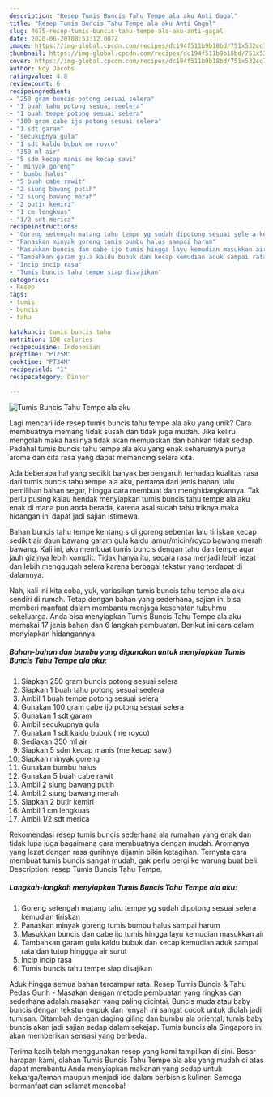 ```yaml
---
description: "Resep Tumis Buncis Tahu Tempe ala aku Anti Gagal"
title: "Resep Tumis Buncis Tahu Tempe ala aku Anti Gagal"
slug: 4675-resep-tumis-buncis-tahu-tempe-ala-aku-anti-gagal
date: 2020-06-20T08:53:12.007Z
image: https://img-global.cpcdn.com/recipes/dc194f511b9b18bd/751x532cq70/tumis-buncis-tahu-tempe-ala-aku-foto-resep-utama.jpg
thumbnail: https://img-global.cpcdn.com/recipes/dc194f511b9b18bd/751x532cq70/tumis-buncis-tahu-tempe-ala-aku-foto-resep-utama.jpg
cover: https://img-global.cpcdn.com/recipes/dc194f511b9b18bd/751x532cq70/tumis-buncis-tahu-tempe-ala-aku-foto-resep-utama.jpg
author: Roy Jacobs
ratingvalue: 4.8
reviewcount: 6
recipeingredient:
- "250 gram buncis potong sesuai selera"
- "1 buah tahu potong sesuai seelera"
- "1 buah tempe potong sesuai selera"
- "100 gram cabe ijo potong sesuai selera"
- "1 sdt garam"
- "secukupnya gula"
- "1 sdt kaldu bubuk me royco"
- "350 ml air"
- "5 sdm kecap manis me kecap sawi"
- " minyak goreng"
- " bumbu halus"
- "5 buah cabe rawit"
- "2 siung bawang putih"
- "2 siung bawang merah"
- "2 butir kemiri"
- "1 cm lengkuas"
- "1/2 sdt merica"
recipeinstructions:
- "Goreng setengah matang tahu tempe yg sudah dipotong sesuai selera kemudian tiriskan"
- "Panaskan minyak goreng tumis bumbu halus sampai harum"
- "Masukkan buncis dan cabe ijo tumis hingga layu kemudian masukkan air"
- "Tambahkan garam gula kaldu bubuk dan kecap kemudian aduk sampai rata dan tutup hinggga air surut"
- "Incip incip rasa"
- "Tumis buncis tahu tempe siap disajikan"
categories:
- Resep
tags:
- tumis
- buncis
- tahu

katakunci: tumis buncis tahu 
nutrition: 108 calories
recipecuisine: Indonesian
preptime: "PT25M"
cooktime: "PT34M"
recipeyield: "1"
recipecategory: Dinner

---
```



![Tumis Buncis Tahu Tempe ala aku](https://img-global.cpcdn.com/recipes/dc194f511b9b18bd/751x532cq70/tumis-buncis-tahu-tempe-ala-aku-foto-resep-utama.jpg)

Lagi mencari ide resep tumis buncis tahu tempe ala aku yang unik? Cara membuatnya memang tidak susah dan tidak juga mudah. Jika keliru mengolah maka hasilnya tidak akan memuaskan dan bahkan tidak sedap. Padahal tumis buncis tahu tempe ala aku yang enak seharusnya punya aroma dan cita rasa yang dapat memancing selera kita.

Ada beberapa hal yang sedikit banyak berpengaruh terhadap kualitas rasa dari tumis buncis tahu tempe ala aku, pertama dari jenis bahan, lalu pemilihan bahan segar, hingga cara membuat dan menghidangkannya. Tak perlu pusing kalau hendak menyiapkan tumis buncis tahu tempe ala aku enak di mana pun anda berada, karena asal sudah tahu triknya maka hidangan ini dapat jadi sajian istimewa.

Bahan buncis tahu tempe kentang s di goreng sebentar lalu tiriskan kecap sedikit air daun bawang garam gula kaldu jamur/micin/royco bawang merah bawang. Kali ini, aku membuat tumis buncis dengan tahu dan tempe agar jauh gizinya lebih komplit. Tidak hanya itu, secara rasa menjadi lebih lezat dan lebih menggugah selera karena berbagai tekstur yang terdapat di dalamnya.


Nah, kali ini kita coba, yuk, variasikan tumis buncis tahu tempe ala aku sendiri di rumah. Tetap dengan bahan yang sederhana, sajian ini bisa memberi manfaat dalam membantu menjaga kesehatan tubuhmu sekeluarga. Anda bisa menyiapkan Tumis Buncis Tahu Tempe ala aku memakai 17 jenis bahan dan 6 langkah pembuatan. Berikut ini cara dalam menyiapkan hidangannya.

<!--inarticleads1-->

##### Bahan-bahan dan bumbu yang digunakan untuk menyiapkan Tumis Buncis Tahu Tempe ala aku:

1. Siapkan 250 gram buncis potong sesuai selera
1. Siapkan 1 buah tahu potong sesuai seelera
1. Ambil 1 buah tempe potong sesuai selera
1. Gunakan 100 gram cabe ijo potong sesuai selera
1. Gunakan 1 sdt garam
1. Ambil secukupnya gula
1. Gunakan 1 sdt kaldu bubuk (me royco)
1. Sediakan 350 ml air
1. Siapkan 5 sdm kecap manis (me kecap sawi)
1. Siapkan  minyak goreng
1. Gunakan  bumbu halus
1. Gunakan 5 buah cabe rawit
1. Ambil 2 siung bawang putih
1. Ambil 2 siung bawang merah
1. Siapkan 2 butir kemiri
1. Ambil 1 cm lengkuas
1. Ambil 1/2 sdt merica


Rekomendasi resep tumis buncis sederhana ala rumahan yang enak dan tidak lupa juga bagaimana cara membuatnya dengan mudah. Aromanya yang lezat dengan rasa gurihnya dijamin bikin ketagihan. Ternyata cara membuat tumis buncis sangat mudah, gak perlu pergi ke warung buat beli. Description: resep Tumis Buncis Tahu Tempe. 

<!--inarticleads2-->

##### Langkah-langkah menyiapkan Tumis Buncis Tahu Tempe ala aku:

1. Goreng setengah matang tahu tempe yg sudah dipotong sesuai selera kemudian tiriskan
1. Panaskan minyak goreng tumis bumbu halus sampai harum
1. Masukkan buncis dan cabe ijo tumis hingga layu kemudian masukkan air
1. Tambahkan garam gula kaldu bubuk dan kecap kemudian aduk sampai rata dan tutup hinggga air surut
1. Incip incip rasa
1. Tumis buncis tahu tempe siap disajikan


Aduk hingga semua bahan tercampur rata. Resep Tumis Buncis &amp; Tahu Pedas Gurih - Masakan dengan metode pembuatan yang ringkas dan sederhana adalah masakan yang paling dicintai. Buncis muda atau baby buncis dengan tekstur empuk dan renyah ini sangat cocok untuk diolah jadi tumisan. Ditambah dengan daging giling dan bumbu ala oriental, tumis baby buncis akan jadi sajian sedap dalam sekejap. Tumis buncis ala Singapore ini akan memberikan sensasi yang berbeda. 

Terima kasih telah menggunakan resep yang kami tampilkan di sini. Besar harapan kami, olahan Tumis Buncis Tahu Tempe ala aku yang mudah di atas dapat membantu Anda menyiapkan makanan yang sedap untuk keluarga/teman maupun menjadi ide dalam berbisnis kuliner. Semoga bermanfaat dan selamat mencoba!
